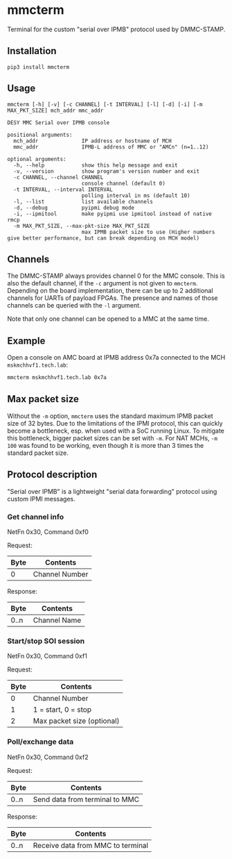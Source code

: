 # mmcterm

Terminal for the custom "serial over IPMB" protocol used by DMMC-STAMP.

## Installation

```
pip3 install mmcterm
```

## Usage

```
mmcterm [-h] [-v] [-c CHANNEL] [-t INTERVAL] [-l] [-d] [-i] [-m MAX_PKT_SIZE] mch_addr mmc_addr

DESY MMC Serial over IPMB console

positional arguments:
  mch_addr              IP address or hostname of MCH
  mmc_addr              IPMB-L address of MMC or "AMCn" (n=1..12)

optional arguments:
  -h, --help            show this help message and exit
  -v, --version         show program's version number and exit
  -c CHANNEL, --channel CHANNEL
                        console channel (default 0)
  -t INTERVAL, --interval INTERVAL
                        polling interval in ms (default 10)
  -l, --list            list available channels
  -d, --debug           pyipmi debug mode
  -i, --ipmitool        make pyipmi use ipmitool instead of native rmcp
  -m MAX_PKT_SIZE, --max-pkt-size MAX_PKT_SIZE
                        max IPMB packet size to use (Higher numbers give better performance, but can break depending on MCH model)
```

## Channels

The DMMC-STAMP always provides channel 0 for the MMC console. This is also the default channel, if the `-c` argument is not given to `mmcterm`. Depending on the board implementation, there can be up to 2 additional channels for UARTs of payload FPGAs. The presence and names of those channels can be queried with the `-l` argument.

Note that only one channel can be opened to a MMC at the same time.

## Example

Open a console on AMC board at IPMB address 0x7a connected to the MCH `mskmchhvf1.tech.lab`:
```bash
mmcterm mskmchhvf1.tech.lab 0x7a
```

## Max packet size

Without the `-m` option, `mmcterm` uses the standard maximum IPMB packet size of 32 bytes. Due to the limitations of the IPMI protocol, this can quickly become a bottleneck, esp. when used with a SoC running Linux. To mitigate this bottleneck, bigger packet sizes can be set with `-m`. For NAT MCHs, `-m 100` was found to be working, even though it is more than 3 times the standard packet size.

## Protocol description

"Serial over IPMB" is a lightweight "serial data forwarding" protocol using custom IPMI messages.

### Get channel info

NetFn 0x30, Command 0xf0

Request:

| Byte    | Contents        |
|---------|-----------------|
| 0       | Channel Number  |

Response:

| Byte    | Contents        |
|---------|-----------------|
| 0..n    | Channel Name    |

### Start/stop SOI session

NetFn 0x30, Command 0xf1

Request:

| Byte    | Contents                   |
|---------|----------------------------|
| 0       | Channel Number             |
| 1       | 1 = start, 0 = stop        |
| 2       | Max packet size (optional) |

### Poll/exchange data

NetFn 0x30, Command 0xf2

Request:

| Byte    | Contents                       |
|---------|--------------------------------|
| 0..n    | Send data from terminal to MMC |

Response:

| Byte    | Contents                          |
|---------|-----------------------------------|
| 0..n    | Receive data from MMC to terminal |
